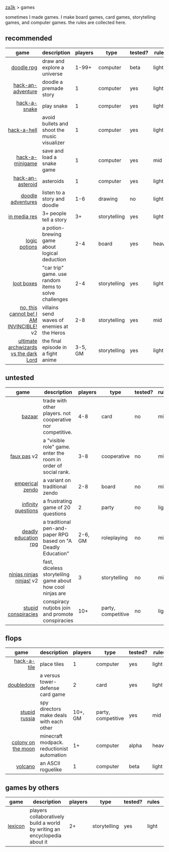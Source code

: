[za3k](/) > games

<style>
body {
    margin: auto;
    width: fit-content;
}
td:first-child {
    text-align: right;
}
</style>

sometimes I made games. I make board games, card games, storytelling games, and computer games. the rules are collected here.

## recommended

| game                    | description                                   | players | type         | tested? | rules | good?  | date      
|-------------------------|-----------------------------------------------|---------|--------------|---------|-------|--------|-------------|
| [doodle rpg][1]         | draw and explore a universe                   | 1-99+   | computer     | beta    | light | yes    | 2022-12-03
| [hack-an-adventure][2]  | doodle a premade story                        | 1       | computer     | yes     | light | yes    | 2022-11-29
| [hack-a-snake][3]       | play snake                                    | 1       | computer     | yes     | light | maybe  | 2022-11-27
| [hack-a-hell][4]        | avoid bullets and shoot the music visualizer  | 1       | computer     | yes     | light | yes    | 2022-11-22
| [hack-a-minigame][5]    | save and load a snake game                    | 1       | computer     | yes     | mid   | maybe  | 2022-11-16
| [hack-an-asteroid][6]   | asteroids                                     | 1       | computer     | yes     | light | maybe  | 2022-11-07
| [doodle adventures][7]  | listen to a story and doodle                  | 1-6     | drawing      | no      | light | yes    | 2021-03-29
| [in media res][8]       | 3+ people tell a story                        | 3+      | storytelling | yes     | light | maybe  | 2022-02-25
| [logic potions][9]      | a potion-brewing game about logical deduction | 2-4     | board        | yes     | heavy | maybe  | 2021-03-13
| [loot boxes][10]        | "car trip" game. use random items to solve challenges | 2-4     | storytelling | yes     | light | maybe  | 2021-02-08
| [no, this cannot be! I AM INVINCIBLE!][11] v2 | villains send waves of enemies at the Heros | 2-8          | storytelling         | yes      | mid        | yes           | 2021-02-08
| [ultimate archwizards vs the dark Lord][12]   | the final episode in a fight anime | 3-5, GM | storytelling         | yes      | light       | yes           | 2021-02-03

## untested

| game                           | description                                                    | players | type               | tested? | rules | good?   | date      
|--------------------------------|----------------------------------------------------------------|---------|--------------------|---------|-------|---------|-------------|
| [bazaar][13]                   | trade with other players. not cooperative nor competitive.     | 4-8     | card               | no      | mid   | not yet | 2022-03-04
| [faux pas][14] v2              | a "visible role" game. enter the room in order of social rank. | 3-8     | cooperative        | no      | mid   | maybe   | 2021-04-28
| [emperical zendo][15]          | a variant on traditional zendo                                 | 2-8     | board              | no      | mid   | no      | 2021-03-19
| [infinity questions][16]       | a frustrating game of 20 questions                             | 2       | party              | no      | light | maybe   | 2022-02-25
| [deadly education rpg][17]     | a traditional pen-and-paper RPG based on "A Deadly Education"  | 2-6, GM | roleplaying        | no      | mid   | no      | 2021-02-12
| [ninjas ninjas ninjas!][18] v2 | fast, diceless storytelilng game about how cool ninjas are     | 3       | storytelling       | no      | mid+  | no      | 2021-02-07
| [stupid conspiracies][19]      | conspiracy nutjobs join and promote conspiracies               | 10+     | party, competitive | no      | light | maybe   | 2021-01-17

## flops

| game                     | description                                | players | type               | tested? | rules | good?  | date      
|--------------------------|--------------------------------------------|---------|--------------------|---------|-------|--------|-------------|
| [hack-a-tile][20]        | place tiles                                | 1       | computer           | yes     | light | maybe  | 2022-11-11
| [doubledore][21]         | a versus tower-defense card game           | 2       | card               | yes     | light | no     | 2021-06-06
| [stupid russia][22]      | spy directors make deals with each other   | 10+, GM | party, competitive | yes     | mid   | no     | 2017-10-29
| [colony on the moon][23] | minecraft modpack. reductionist automation | 1+      | computer           | alpha   | heavy | no     | 2016-07-05
| [volcano][24]            | an ASCII roguelike                         | 1       | computer           | beta    | light | no     | 2013-02-05

## games by others

| game          | description                                                               | players | type         | tested?  | rules | good?  | date      
|---------------|---------------------------------------------------------------------------|---------|--------------|----------|-------|--------|-------------|
| [lexicon][25] | players collaboratively build a world by writing an encyclopedia about it | 2+      | storytelling | yes      | light | yes    | 2003-11-20


[1]: https://tilde.za3k.com/doodlerpg/
[2]: https://tilde.za3k.com/hackaday/adventure/
[3]: https://tilde.za3k.com/hackaday/snake/
[4]: https://tilde.za3k.com/hackaday/hell/
[5]: https://tilde.za3k.com/hackaday/mini/
[6]: https://tilde.za3k.com/hackaday/asteroid/
[7]: doodle_adventures
[8]: in_media_res
[9]: logic_potions
[10]: lootboxes
[11]: invincible
[12]: ultimate_archwizard

[13]: bazaar
[14]: faux_pas
[15]: emperical_zendo
[16]: infinity_questions
[17]: deadly
[18]: ninjas
[19]: conspiracies

[20]: https://tilde.za3k.com/hackaday/tile/
[21]: doubledore
[22]: stupid_russia
[23]: colony
[24]: https://github.com/za3k/volcano
[25]: lexicon

